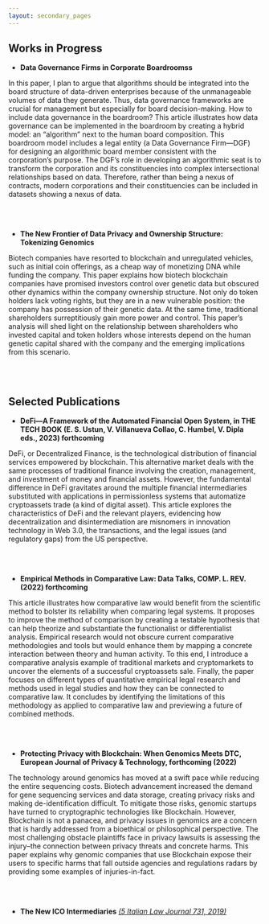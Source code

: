 ```yaml
---
layout: secondary_pages
---
```


## Works in Progress

* **Data Governance Firms in Corporate Boardroomss** 

<!---	<details>
  <summary><span class='icon-right'></span> Abstract</summary><p>-->
In this paper, I plan to argue that algorithms should be integrated into the board structure of data-driven enterprises because of the unmanageable volumes of data they generate. Thus, data governance frameworks are crucial for management but especially for board decision-making. How to include data governance in the boardroom? This article illustrates how data governance can be implemented in the boardroom by creating a hybrid model: an “algorithm” next to the human board composition. This boardroom model includes a legal entity (a Data Governance Firm—DGF) for designing an algorithmic board member consistent with the corporation’s purpose. The DGF’s role in developing an algorithmic seat is to transform the corporation and its constituencies into complex intersectional relationships based on data. Therefore, rather than being a nexus of contracts, modern corporations and their constituencies can be included in datasets showing a nexus of data. 
<!--- </p></details>-->

<br>
<br>

* **The New Frontier of Data Privacy and Ownership Structure: Tokenizing Genomics** 
	
	
<!---	<details>
  <summary><span class='icon-right'></span> Abstract</summary><p>-->
Biotech companies have resorted to blockchain and unregulated vehicles, such as initial coin offerings, as a cheap way of monetizing DNA while funding the company. This paper explains how biotech blockchain companies have promised investors control over genetic data but obscured other dynamics within the company ownership structure. Not only do token holders lack voting rights, but they are in a new vulnerable position: the company has possession of their genetic data. At the same time, traditional shareholders surreptitiously gain more power and control. This paper’s analysis will shed light on the relationship between shareholders who invested capital and token holders whose interests depend on the human genetic capital shared with the company and the emerging implications from this scenario. 
<!--- </p></details>-->

<br>
<br>

## Selected Publications

* **DeFi—A Framework of the Automated Financial Open System, in THE TECH BOOK (E. S. Ustun, V. Villanueva Collao, C. Humbel, V. Dipla eds., 2023) forthcoming** 
	
	
<!---	<details>
  <summary><span class='icon-right'></span> Abstract</summary><p>-->
DeFi, or Decentralized Finance, is the technological distribution of financial services empowered by blockchain. This alternative market deals with the same processes of traditional finance involving the creation, management, and investment of money and financial assets. However, the fundamental difference in DeFi gravitates around the multiple financial intermediaries substituted with applications in permissionless systems that automatize cryptoassets trade (a kind of digital asset). This article explores the characteristics of DeFi and the relevant players, evidencing how decentralization and disintermediation are misnomers in innovation technology in Web 3.0, the transactions, and the legal issues (and regulatory gaps) from the US perspective.  
<!--- </p></details>-->

<br>
<br>


* **Empirical Methods in Comparative Law: Data Talks, COMP. L. REV. (2022) forthcoming** 
		
<!---	<details>
  <summary><span class='icon-right'></span> Abstract</summary><p>-->
This article illustrates how comparative law would benefit from the scientific method to bolster its reliability when comparing legal systems. It proposes to improve the method of comparison by creating a testable hypothesis that can help theorize and substantiate the functionalist or differentialist analysis. Empirical research would not obscure current comparative methodologies and tools but would enhance them by mapping a concrete interaction between theory and human activity. To this end, I introduce a comparative analysis example of traditional markets and cryptomarkets to uncover the elements of a successful cryptoassets sale. Finally, the paper focuses on different types of quantitative empirical legal research and methods used in legal studies and how they can be connected to comparative law. It concludes by identifying the limitations of this methodology as applied to comparative law and previewing a future of combined methods.

<!--- </p></details>-->

<br>
<br>

* **Protecting Privacy with Blockchain: When Genomics Meets DTC, European Journal of Privacy & Technology, forthcoming (2022)** 
	
	
<!---	<details>
  <summary><span class='icon-right'></span> Abstract</summary><p>-->
The technology around genomics has moved at a swift pace while reducing the entire sequencing costs. Biotech advancement increased the demand for gene sequencing services and data storage, creating privacy risks and making de-identification difficult. To mitigate those risks, genomic startups have turned to cryptographic technologies like Blockchain. However, Blockchain is not a panacea, and privacy issues in genomics are a concern that is hardly addressed from a bioethical or philosophical perspective. The most challenging obstacle plaintiffs face in privacy lawsuits is assessing the injury–the connection between privacy threats and concrete harms. This paper explains why genomic companies that use Blockchain expose their users to specific harms that fall outside agencies and regulations radars by providing some examples of injuries-in-fact. 
<!--- </p></details>-->

<br>
<br>




* **The New ICO Intermediaries** <a href="https://www.theitalianlawjournal.it/vw/" target="_blank">*(5 Italian Law Journal 731, 2019)*</a>   
	
	
	
